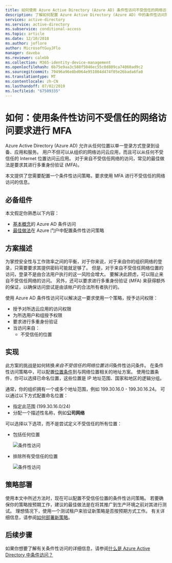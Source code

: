 ```yaml
---
title: 如何使用 Azure Active Directory (Azure AD) 条件性访问不受信任的网络访问要求多重身份验证 (MFA) |Microsoft Docs
description: 了解如何配置 Azure Active Directory (Azure AD) 中的条件性访问策略的访问尝试从到不受信任的网络。
services: active-directory
ms.service: active-directory
ms.subservice: conditional-access
ms.topic: article
ms.date: 12/10/2018
ms.author: joflore
author: MicrosoftGuyJFlo
manager: daveba
ms.reviewer: calebb
ms.collection: M365-identity-device-management
ms.openlocfilehash: 6b75e9aa3c588f5046ec55c0d809ca74060ad9c2
ms.sourcegitcommit: 79496a96e8bd064e951004d474f05e26bada6fa0
ms.translationtype: MT
ms.contentlocale: zh-CN
ms.lasthandoff: 07/02/2019
ms.locfileid: "67509335"
---
```

# <a name="how-to-require-mfa-for-access-from-untrusted-networks-with-conditional-access"></a>如何：使用条件性访问不受信任的网络访问要求进行 MFA   

Azure Active Directory (Azure AD) 允许从任何位置以单一登录方式登录到设备、应用和服务。 用户不但可以从组织的网络访问云应用，而且可以从任何不受信任的 Internet 位置访问云应用。 对于来自不受信任网络的访问，常见的最佳做法是要求其进行多重身份验证 (MFA)。

本文提供了您需要配置一个条件性访问策略，要求使用 MFA 进行不受信任的网络访问的信息。 

## <a name="prerequisites"></a>必备组件

本文假定你熟悉以下内容： 

- [基本概念](overview.md)的 Azure AD 条件访问 
- [最佳做法](best-practices.md)在 Azure 门户中配置条件性访问策略

## <a name="scenario-description"></a>方案描述

为掌控安全性与工作效率之间的平衡，对于你来说，对于来自你的组织网络的登录，只需要要求其提供密码可能就足够了。 但是，对于来自不受信任网络位置的访问，登录不是由合法用户执行的这一风险会增大。 要解决此顾虑，可以阻止来自不受信任网络的访问。 另外，还可以要求进行多重身份验证 (MFA) 来获得额外的保证，以确保访问尝试是由该帐户的合法所有者执行的。 

使用 Azure AD 条件性访问可以解决这一要求使用一个策略，授予访问权限： 

- 授予对所选云应用的访问权限
- 为所选用户和组授予权限  
- 要求进行多重身份验证 
- 当访问来自： 
   - 不受信任的位置

## <a name="implementation"></a>实现

此方案的挑战是如何转换*来自不受信任的网络位置访问*条件性访问条件。 在条件性访问策略中，可以配置[位置条件](location-condition.md)到与网络位置相关的地址方案。 使用位置条件，你可以选择已命名位置，这些位置是 IP 地址范围、国家和地区的逻辑分组。  

通常，你的组织拥有一个或多个地址范围，例如 199.30.16.0 - 199.30.16.24。
可以通过以下方式配置命名位置：

- 指定此范围 (199.30.16.0/24) 
- 分配一个描述性名称，例如**公司网络** 

可以选择以下选项，而不是尝试定义不受信任的所有位置：

- 包括任何位置 

   ![条件性访问](./media/untrusted-networks/02.png)

- 排除所有受信任的位置 

   ![条件性访问](./media/untrusted-networks/01.png)

## <a name="policy-deployment"></a>策略部署

使用本文中所述方法时，现在可以配置不受信任位置的条件性访问策略。 若要确保你的策略按预期工作，建议的最佳做法是在将其推广到生产环境之前对其进行测试。 理想情况下，使用一个测试租户来验证新策略是否按预期方式工作。 有关详细信息，请参阅[如何部署新策略](best-practices.md#how-should-you-deploy-a-new-policy)。 

## <a name="next-steps"></a>后续步骤

如果你想要了解有关条件性访问的详细信息，请参阅[什么是 Azure Active Directory 中条件访问？](../active-directory-conditional-access-azure-portal.md)
